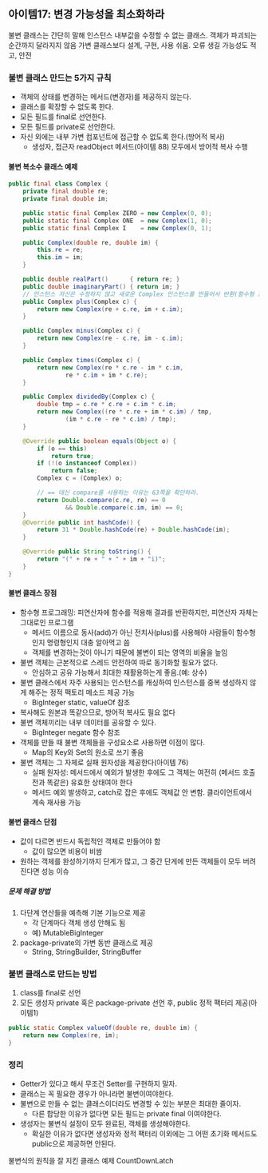 ## 아이템17: 변경 가능성을 최소화하라
불변 클래스는 간단히 말해 인스턴스 내부값을 수정할 수 없는 클래스. 객체가 파괴되는 순간까지 달라지지 않음
가변 클래스보다 설계, 구현, 사용 쉬움. 오류 생길 가능성도 적고, 안전
### 불변 클래스 만드는 5가지 규칙
- 객체의 상태를 변경하는 메서드(변경자)를 제공하지 않는다.
- 클래스를 확장할 수 없도록 한다.
- 모든 필드를 final로 선언한다.
- 모든 필드를 private로 선언한다. 
- 자신 외에는 내부 가변 컴포넌트에 접근할 수 없도록 한다.(방어적 복사)
  - 생성자, 접근자 readObject 메서드(아이템 88) 모두에서 방어적 복사 수행

#### 불변 복소수 클래스 예제
``` java
public final class Complex {
    private final double re;
    private final double im;

    public static final Complex ZERO = new Complex(0, 0);
    public static final Complex ONE  = new Complex(1, 0);
    public static final Complex I    = new Complex(0, 1);

    public Complex(double re, double im) {
        this.re = re;
        this.im = im;
    }

    public double realPart()      { return re; }
    public double imaginaryPart() { return im; }
    // 인스턴스 자신은 수정하지 않고 새로운 Complex 인스턴스를 만들어서 반환(함수형 프로그래밍)
    public Complex plus(Complex c) {
        return new Complex(re + c.re, im + c.im);
    }

    public Complex minus(Complex c) {
        return new Complex(re - c.re, im - c.im);
    }

    public Complex times(Complex c) {
        return new Complex(re * c.re - im * c.im,
                re * c.im + im * c.re);
    }

    public Complex dividedBy(Complex c) {
        double tmp = c.re * c.re + c.im * c.im;
        return new Complex((re * c.re + im * c.im) / tmp,
                (im * c.re - re * c.im) / tmp);
    }

    @Override public boolean equals(Object o) {
        if (o == this)
            return true;
        if (!(o instanceof Complex))
            return false;
        Complex c = (Complex) o;

        // == 대신 compare를 사용하는 이유는 63쪽을 확인하라.
        return Double.compare(c.re, re) == 0
                && Double.compare(c.im, im) == 0;
    }
    @Override public int hashCode() {
        return 31 * Double.hashCode(re) + Double.hashCode(im);
    }

    @Override public String toString() {
        return "(" + re + " + " + im + "i)";
    }
}
```
#### 불변 클래스 장점
- 함수형 프로그래밍: 피연산자에 함수를 적용해 결과를 반환하지만, 피연산자 자체는 그대로인 프로그램
  - 메서드 이름으로 동사(add)가 아닌 전치사(plus)를 사용해야 사람들이 함수형인지 명령형인지 대충 알아먹고 씀
  - 객체를 변경하는것이 아니기 때문에 불변이 되는 영역의 비율을 높임
- 불변 객체는 근본적으로 스레드 안전하여 따로 동기화할 필요가 없다.
  - 안심하고 공유 가능해서 최대한 재활용하는게 좋음.(예: 상수)
- 불변 클래스에서 자주 사용되는 인스턴스를 캐싱하여 인스턴스를 중복 생성하지 않게 해주는 정적 팩토리 메소드 제공 가능
  - BigInteger static, valueOf 참조
- 복사해도 원본과 똑같으므로, 방어적 복사도 필요 없다
- 불변 객체끼리는 내부 데이터를 공유할 수 있다.
  - BigInteger negate 함수 참조
- 객체를 만들 때 불변 객체들을 구성요소로 사용하면 이점이 많다.
  - Map의 Key와 Set의 원소로 쓰기 좋음
- 불변 객체는 그 자체로 실패 원자성을 제공한다(아이템 76)
  - 실패 원자성: 메서드에서 예외가 발생한 후에도 그 객체는 여전히 (메서드 호출 전과 똑같은) 유효한 상태여야 한다
  - 메서드 예외 발생하고, catch로 잡은 후에도 객체값 안 변함. 클라이언트에서 계속 재사용 가능
#### 불변 클래스 단점
- 값이 다르면 반드시 독립적인 객체로 만들어야 함
  - 값이 많으면 비용이 비쌈
- 원하는 객체를 완성하기까지 단계가 많고, 그 중간 단게에 만든 객체들이 모두 버려진다면 성능 이슈
##### 문제 해결 방법
1. 다단계 연산들을 예측해 기본 기능으로 제공
   - 각 단계마다 객체 생성 안해도 됨
   - 예) MutableBigInteger
3. package-private의 가변 동반 클래스로 제공
   - String, StringBuilder, StringBuffer
### 불변 클래스로 만드는 방법
1. class를 final로 선언
2. 모든 생성자 private 혹은 package-private 선언 후, public 정적 팩터리 제공(아이템1)
``` java
public static Complex valueOf(double re, double im) {
    return new Complex(re, im);
}
```
### 정리
- Getter가 있다고 해서 무조건 Setter를 구현하지 말자.
- 클래스는 꼭 필요한 경우가 아니라면 불변이여야한다.
- 불변으로 만들 수 없는 클래스이더라도 변경할 수 있는 부분은 최대한 줄이자.
  - 다른 합당한 이유가 없다면 모든 필드는 private final 이여야한다.
- 생성자는 불변식 설정이 모두 완료된, 객체를 생성해야한다.
  - 확실한 이유가 없다면 생성자와 정적 팩터리 이외에는 그 어떤 초기화 메서드도 public으로 제공하면 안된다.

불변식의 원칙을 잘 지킨 클래스 예제 CountDownLatch
